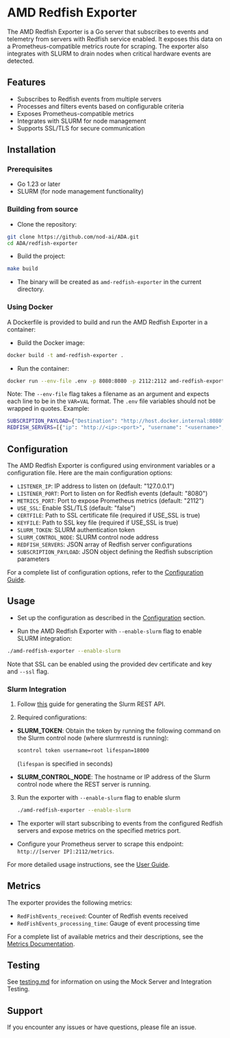 # AMD Redfish Exporter

The AMD Redfish Exporter is a Go server that subscribes to events and telemetry from servers with Redfish service enabled. It exposes this data on a Prometheus-compatible metrics route for scraping. The exporter also integrates with SLURM to drain nodes when critical hardware events are detected.

## Features

- Subscribes to Redfish events from multiple servers
- Processes and filters events based on configurable criteria
- Exposes Prometheus-compatible metrics
- Integrates with SLURM for node management
- Supports SSL/TLS for secure communication

## Installation

### Prerequisites

- Go 1.23 or later
- SLURM (for node management functionality)

### Building from source

- Clone the repository:

```bash
git clone https://github.com/nod-ai/ADA.git
cd ADA/redfish-exporter
```

- Build the project:

```bash
make build
```

- The binary will be created as `amd-redfish-exporter` in the current directory.

### Using Docker

A Dockerfile is provided to build and run the AMD Redfish Exporter in a container:

- Build the Docker image:

```bash
docker build -t amd-redfish-exporter .
```

- Run the container:

```bash
docker run --env-file .env -p 8080:8080 -p 2112:2112 amd-redfish-exporter
```

Note: The `--env-file` flag takes a filename as an argument and expects each line to be in the `VAR=VAL` format. The `.env` file variables should not be wrapped in quotes. Example:

```bash
SUBSCRIPTION_PAYLOAD={"Destination": "http://host.docker.internal:8080", "EventTypes": ["Alert", "StatusChange"], "Protocol": "Redfish", "Context": "YourContextData"}
REDFISH_SERVERS=[{"ip": "http://<ip>:<port>", "username": "<username>", "password": "<password>", "loginType": "Session", "slurmNode": "Node1"}]
```

## Configuration

The AMD Redfish Exporter is configured using environment variables or a configuration file. Here are the main configuration options:

- `LISTENER_IP`: IP address to listen on (default: "127.0.0.1")
- `LISTENER_PORT`: Port to listen on for Redfish events (default: "8080")
- `METRICS_PORT`: Port to expose Prometheus metrics (default: "2112")
- `USE_SSL`: Enable SSL/TLS (default: "false")
- `CERTFILE`: Path to SSL certificate file (required if USE_SSL is true)
- `KEYFILE`: Path to SSL key file (required if USE_SSL is true)
- `SLURM_TOKEN`: SLURM authentication token
- `SLURM_CONTROL_NODE`: SLURM control node address
- `REDFISH_SERVERS`: JSON array of Redfish server configurations
- `SUBSCRIPTION_PAYLOAD`: JSON object defining the Redfish subscription parameters

For a complete list of configuration options, refer to the [Configuration Guide](docs/configuration.md).

## Usage

- Set up the configuration as described in the [Configuration](#configuration) section.

- Run the AMD Redfish Exporter with `--enable-slurm` flag to enable SLURM integration:

```bash
./amd-redfish-exporter --enable-slurm
```

Note that SSL can be enabled using the provided dev certificate and key and `--ssl` flag.

### Slurm Integration

1. Follow [this](./api/README.md) guide for generating the Slurm REST API.

2. Required configurations:

- **SLURM_TOKEN**: Obtain the token by running the following command on the Slurm control node (where slurmrestd is running):
    ```sh
    scontrol token username=root lifespan=18000
    ```
    (`lifespan` is specified in seconds)

- **SLURM_CONTROL_NODE**: The hostname or IP address of the Slurm control node where the REST server is running.

3. Run the exporter with `--enable-slurm` flag to enable slurm
    ```sh
    ./amd-redfish-exporter --enable-slurm
    ```

- The exporter will start subscribing to events from the configured Redfish servers and expose metrics on the specified metrics port.

- Configure your Prometheus server to scrape this endpoint: `http://[server IP]:2112/metrics`.

For more detailed usage instructions, see the [User Guide](docs/user-guide.md).

## Metrics

The exporter provides the following metrics:

- `RedFishEvents_received`: Counter of Redfish events received
- `RedFishEvents_processing_time`: Gauge of event processing time

For a complete list of available metrics and their descriptions, see the [Metrics Documentation](docs/metrics.md).

## Testing

See [testing.md](docs/testing.md) for information on using the Mock Server and Integration Testing.

## Support

If you encounter any issues or have questions, please file an issue.
